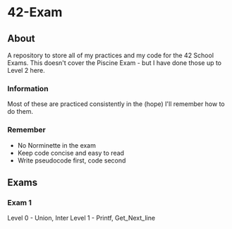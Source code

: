# 42-Exam

## About
A repository to store all of my practices and my code for the 42 School Exams. This doesn't cover the Piscine Exam - but I have done those up to Level 2 here.

### Information
Most of these are practiced consistently in the (hope) I'll remember how to do them.

### Remember
- No Norminette in the exam
- Keep code concise and easy to read
- Write pseudocode first, code second

## Exams

### Exam 1
Level 0 - Union, Inter
Level 1 - Printf, Get_Next_line
